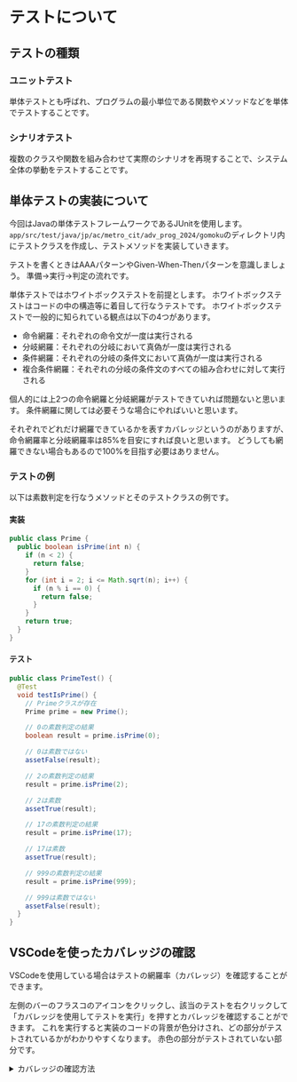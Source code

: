# テストについて

## テストの種類

### ユニットテスト

単体テストとも呼ばれ、プログラムの最小単位である関数やメソッドなどを単体でテストすることです。

### シナリオテスト

複数のクラスや関数を組み合わせて実際のシナリオを再現することで、システム全体の挙動をテストすることです。

## 単体テストの実装について

今回はJavaの単体テストフレームワークであるJUnitを使用します。
`app/src/test/java/jp/ac/metro_cit/adv_prog_2024/gomoku`のディレクトリ内にテストクラスを作成し、テストメソッドを実装していきます。

テストを書くときはAAAパターンやGiven-When-Thenパターンを意識しましょう。
準備→実行→判定の流れです。

単体テストではホワイトボックステストを前提とします。
ホワイトボックステストはコードの中の構造等に着目して行なうテストです。
ホワイトボックステストで一般的に知られている観点は以下の4つがあります。

- 命令網羅：それぞれの命令文が一度は実行される
- 分岐網羅：それぞれの分岐において真偽が一度は実行される
- 条件網羅：それぞれの分岐の条件文において真偽が一度は実行される
- 複合条件網羅：それぞれの分岐の条件文のすべての組み合わせに対して実行される

個人的には上2つの命令網羅と分岐網羅がテストできていれば問題ないと思います。
条件網羅に関しては必要そうな場合にやればいいと思います。

それぞれでどれだけ網羅できているかを表すカバレッジというのがありますが、命令網羅率と分岐網羅率は85%を目安にすれば良いと思います。
どうしても網羅できない場合もあるので100%を目指す必要はありません。

### テストの例

以下は素数判定を行なうメソッドとそのテストクラスの例です。

#### 実装

```java
public class Prime {
  public boolean isPrime(int n) {
    if (n < 2) {
      return false;
    }
    for (int i = 2; i <= Math.sqrt(n); i++) {
      if (n % i == 0) {
        return false;
      }
    }
    return true;
  }
}
```

#### テスト

```java
public class PrimeTest() {
  @Test
  void testIsPrime() {
    // Primeクラスが存在
    Prime prime = new Prime();

    // 0の素数判定の結果
    boolean result = prime.isPrime(0);

    // 0は素数ではない
    assetFalse(result);

    // 2の素数判定の結果
    result = prime.isPrime(2);

    // 2は素数
    assetTrue(result);

    // 17の素数判定の結果
    result = prime.isPrime(17);

    // 17は素数
    assetTrue(result);

    // 999の素数判定の結果
    result = prime.isPrime(999);

    // 999は素数ではない
    assetFalse(result);
  }
}
```

## VSCodeを使ったカバレッジの確認

VSCodeを使用している場合はテストの網羅率（カバレッジ）を確認することができます。

左側のバーのフラスコのアイコンをクリックし、該当のテストを右クリックして「カバレッジを使用してテストを実行」を押すとカバレッジを確認することができます。
これを実行すると実装のコードの背景が色分けされ、どの部分がテストされているかがわかりやすくなります。
赤色の部分がテストされていない部分です。

<details>

<summary>カバレッジの確認方法</summary>

![](./videos/vscode-coverage.mp4)

</details>
